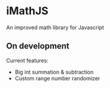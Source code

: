 # iMathJS
An improved math library for Javascript
## On development
Current features:
- Big int summation & subtraction
- Custom range number randomizer
